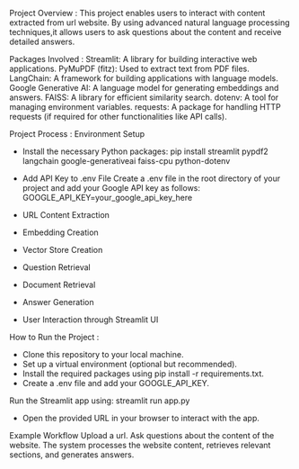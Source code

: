 Project Overview : 
This project enables users to interact with content extracted from url website. By using advanced natural language processing techniques,it allows users to ask questions about the content and receive detailed answers.

Packages Involved :
Streamlit: A library for building interactive web applications.
PyMuPDF (fitz): Used to extract text from PDF files.
LangChain: A framework for building applications with language models.
Google Generative AI: A language model for generating embeddings and answers.
FAISS: A library for efficient similarity search.
dotenv: A tool for managing environment variables.
requests: A package for handling HTTP requests (if required for other functionalities like API calls).

Project Process :
Environment Setup
* Install the necessary Python packages:
         pip install streamlit pypdf2 langchain google-generativeai faiss-cpu python-dotenv
  
* Add API Key to .env File
    Create a .env file in the root directory of your project and add your Google API key as follows:
    GOOGLE_API_KEY=your_google_api_key_here
  
* URL Content Extraction
* Embedding Creation
* Vector Store Creation
* Question Retrieval
* Document Retrieval
* Answer Generation
* User Interaction through Streamlit UI

How to Run the Project :
 * Clone this repository to your local machine.
 * Set up a virtual environment (optional but recommended).
 * Install the required packages using pip install -r requirements.txt.
 * Create a .env file and add your GOOGLE_API_KEY.
   
Run the Streamlit app using:
     streamlit run app.py
* Open the provided URL in your browser to interact with the app.
  
Example Workflow
Upload a url.
Ask questions about the content of the website.
The system processes the website content, retrieves relevant sections, and generates answers.
